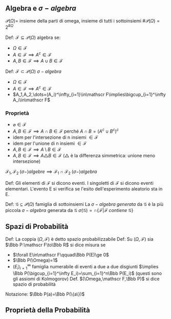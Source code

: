 ## Algebra e $\sigma-algebra$

$\mathcal P(\Omega)=$ insieme della parti di omega, insieme di tutti i sottoinsiemi
$\#\mathcal P(\Omega)=2^{\#\Omega}$

Def: $\mathscr F\subseteq \mathcal P(\Omega)$ algebra se:
- $\Omega\in \mathscr F$
- $A\in \mathscr F\implies A^c \in \mathscr F$
- $A,B \in\mathscr F\implies A\cup B\in\mathscr F$

Def: $\mathscr F \subset \mathcal P(\Omega)$ $\sigma-algebra$
- $\Omega\in \mathscr F$
- $A\in \mathscr F\implies A^c \in \mathscr F$
- $A_1,A_2,\dots=(A_i)^\infty_{i=1}\in\mathscr F\implies\bigcup_{i=1}^\infty A_i\in\mathscr F$

### Proprietà
- $\varnothing\in\mathscr F$
- $A,B\in\mathscr F\implies A\cap B\in \mathscr F$  perché $A\cap B=(A^c\cup B^c)^c$
- idem per l'intersezione di n insiemi $\in\mathscr F$
- idem per l'unione di n insiemi $\in\mathscr F$
- $A,B\in \mathscr F\implies A\setminus B\in\mathscr F$
- $A,B\in\mathscr F\implies A\triangle B\in\mathscr F$
($\triangle$ è la differenza simmetrica: unione meno intersezione)

$\mathscr F_1,\mathscr F_2\; (\sigma -)algebre\implies \mathscr F_1 \cap\mathscr F_2 \;(\sigma -)algebra$

Def: Gli elementi di $\mathscr F$ si dicono eventi. I singoletti di $\mathscr F$ si dicono eventi elementari.
L'evento E si verifica se l'esito dell'esperimento aleatorio sta in E.

Def: $\mathscr G\subseteq\mathcal P(\Omega)$ famiglia di sottoinsiemi
La $\sigma-algebra\;generata$ da $\mathscr G$ è la più piccola $\sigma-algebra$ generata da $\mathscr G$
$\sigma(\mathscr G)=\cap\{\mathscr F|\mathscr F \;contiene\; \mathscr G\}$

## Spazi di Probabilità
Def: La coppia $(\Omega,\mathscr F)$ è detto spazio probabilizzabile
Def: Su $(\Omega,\mathscr F)$ sia $\Bbb P:\mathscr F\to\Bbb R$ si dice misura se
- $\forall E\in\mathscr F\qquad\Bbb P(E)\ge 0$
- $\Bbb P(\Omega)=1$
- $(E_i)_{i=1}^\infty$ famiglia numerabile di eventi a due a due disgiunti $\implies \Bbb P(\bigcup_{i=1}^\infty E_i)=\sum_{i=1}^n\Bbb P(E_i)$
(questi sono gli assiomi di Kolmogorov)
Def. $(\Omega,\mathscr F,\Bbb P)$ si dice spazio di probabilità

Notazione: $\Bbb P(a)=\Bbb P(\{a\})$

## Proprietà della Probabilità
